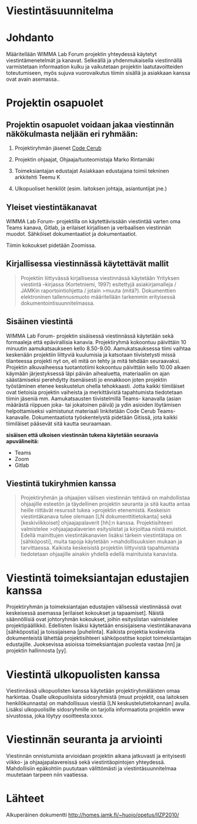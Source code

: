 # Viestintäsuunnitelma

#	Johdanto

Määritellään WIMMA Lab Forum projektin yhteydessä käytetyt viestintämenetelmät ja kanavat. Selkeällä ja yhdenmukaisella viestinnällä varmistetaan informaation kulku ja vaikutetaan projektin laatutavoitteiden toteutumiseen, myös sujuva vuorovaikutus tiimin sisällä ja asiakkaan kanssa ovat avain asemassa..

#	Projektin osapuolet

## Projektin osapuolet voidaan jakaa viestinnän näkökulmasta neljään eri ryhmään:

1. Projektiryhmän jäsenet [Code Cerub](https://gitlab.labranet.jamk.fi/ff2020s-team3/core/-/blob/master/dokumentit/10-Projektihallinta/projektisuunnitelma.md)
 
2.	Projektin ohjaajat, Ohjaaja/tuoteomistaja Marko Rintamäki
  
3.	Toimeksiantajan edustajat Asiakkaan edustajana toimii tekninen arkkitehti Teemu K
  
4.	Ulkopuoliset henkilöt (esim. laitoksen johtaja, asiantuntijat jne.)



## Yleiset viestintäkanavat

WIMMA Lab Forum- projektilla on käytettävissään viestintää varten oma Teams kanava, Gitlab,  ja erilaiset kirjallisen ja verbaalisen viestinnän muodot. Sähköiset dokumentaatiot ja dokumentaatiot.

Tiimin kokoukset pidetään Zoomissa.

## Kirjallisessa viestinnässä käytettävät mallit

>Projektiin liittyvässä kirjallisessa viestinnässä käytetään Yrityksen viestintä –kirjassa (Kortetniemi, 1997) esitettyjä asiakirjamalleja / JAMKin raportointiohjetta / jotain >muuta (mitä?). Dokumenttien elektroninen tallennusmuoto määritellään tarkemmin erityisessä dokumentointisuunnitelmassa. 

## Sisäinen viestintä

WIMMA Lab Forum- projektin sisäisessä viestinnässä käytetään sekä formaaleja että epävirallisia kanavia.
Projektiryhmä kokoontuu päivittäin 10 minuutin aamukatsaukseen kello 8.50-9.00. Aamukatsauksessa tiimi vaihtaa keskenään projektiin liittyviä kuulumisia ja katsotaan tiivistetysti missä tilanteessa projekti nyt on, eli mitä on tehty ja mitä tehdään seuraavaksi. 
Projektin alkuvaiheessa tuotantotiimi kokoontuu päivittäin kello 10.00 alkaen käymään järjestyksessä läpi päivän aihealuetta, materiaaliin on ajan säästämiseksi perehdytty itsenäisesti jo ennakkoon joten projektin työstäminen etenee keskustelun ohella tehokkaasti.
Jotta kaikki tiimiläiset ovat tietoisia projektin vaiheista ja merkittävistä tapahtumista tiedotetaan tiimin jäseniä mm. Aamukatsausten tiivistelmillä Teams- kanavalla (asian määrästä riippuen joka- tai jokatoinen päivä) ja ydin asioiden löytämisen helpottamiseksi valmistunut materiaali linkitetään Code Cerub Teams- kanavalle.
Dokumentaatiota työskentelystä pidetään Gitissä, jota kaikki tiimiläiset pääsevät sitä kautta seuraamaan.


 
**sisäisen että ulkoisen viestinnän tukena käytetään seuraavia apuvälineitä:**

-	Teams  
-	Zoom
-	Gitlab

## Viestintä tukiryhmien kanssa

>Projektiryhmän ja ohjaajien välisen viestinnän tehtävä on mahdollistaa ohjaajille esteetön ja täydellinen projektin seuranta ja sitä kautta antaa heille riittävät resurssit tukea >projektin etenemistä. Keskeisin viestintäkanava tulee olemaan [LN dokumenttitietokanta] sekä [keskiviikkoiset] ohjaajapalaverit [hh]:n kanssa. Projektisihteeri valmistelee >ohjaajapalaverien esityslistat ja kirjoittaa niistä muistiot. Edellä mainittujen viestintäkanavien lisäksi tärkein viestintätapa on [sähköposti], muita tapoja käytetään >mahdollisuuksien mukaan ja tarvittaessa. Kaikista keskeisistä projektiin liittyvistä tapahtumista tiedotetaan ohjaajille ainakin yhdellä edellä mainituista kanavista.

# Viestintä toimeksiantajan edustajien kanssa

Projektiryhmän ja toimeksiantajan edustajien välisessä viestinnässä ovat keskeisessä asemassa [erilaiset kokoukset ja tapaamiset]. Näistä säännöllisiä ovat johtoryhmän kokoukset, joihin esityslistan valmistelee projektipäällikkö. Edellisten lisäksi käytetään ensisijaisena viestintäkanavana [sähköpostia] ja toissijaisena [puhelinta]. Kaikista projektia koskevista dokumenteistä lähettää projektisihteeri sähköpostitse kopiot toimeksiantajan edustajille. Juoksevissa asioissa toimeksiantajan puolesta vastaa [nn] ja projektin hallinnosta [yy].

# Viestintä ulkopuolisten kanssa

Viestinnässä ulkopuolisten kanssa käytetään projektiryhmäläisten omaa harkintaa.  Osalle ulkopuolisista sidosryhmistä (muut projektit, osa laitoksen henkilökunnasta) on mahdollisuus viestiä [LN keskustelutietokannan] avulla. Lisäksi ulkopuolisille sidosryhmille on tarjolla informaatiota projektin www sivustossa, joka löytyy osoitteesta:xxxx.

# Viestinnän seuranta ja arviointi

Viestinnän onnistumista arvioidaan projektin aikana jatkuvasti ja erityisesti viikko- ja ohjaajapalavereissä sekä viestintäopintojen yhteydessä.  Mahdollisiin epäkohtiin puututaan välittömästi ja viestintäsuunnitelmaa muutetaan tarpeen niin vaatiessa.


# Lähteet

Alkuperäinen dokumentti http://homes.jamk.fi/~huojo/opetus/IIZP2010/
